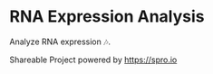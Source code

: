 # RNA Expression Analysis

Analyze RNA expression :notes:.

Shareable Project powered by <https://spro.io>
